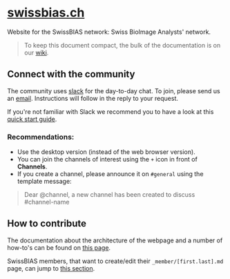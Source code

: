 # [swissbias.ch](https://swissbias.ch)
Website for the SwissBIAS network: Swiss BioImage Analysts' network.   

> To keep this document compact, the bulk of the documentation is on our [wiki](https://github.com/SwissBIAS/SwissBIAS.github.io/wiki).

## Connect with the community
The community uses [slack](https://app.slack.com) for the day-to-day chat. To join, please send us an [email](mailto:info@swissbias.ch?subject=Request%20to%20join). Instructions will follow in the reply to your request. 

If you're not familiar with Slack we recommend you to have a look at this [quick start guide](https://slack.com/help/articles/360059928654-How-to-use-Slack--your-quick-start-guide).

### Recommendations:
- Use the desktop version (instead of the web browser version).
- You can join the channels of interest using the `+` icon in front of **Channels**. 
- If you create a channel, please announce it on `#general` using the template message:
> Dear @channel, a new channel has been created to discuss #channel-name

## How to contribute
The documentation about the architecture of the webpage and a number of how-to's can be found on [this page](https://github.com/SwissBIAS/SwissBIAS.github.io/wiki/How-to-contribute).

SwissBIAS members, that want to create/edit their `_member/[first.last].md` page, can jump to [this section](https://github.com/SwissBIAS/SwissBIAS.github.io/wiki/How-to-contribute#adding-a-member-page).
